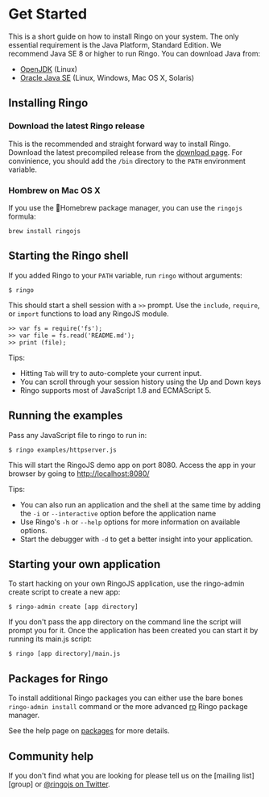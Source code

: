 # Get Started

This is a short guide on how to install Ringo on your system. The only essential requirement is the Java Platform, Standard Edition. We recommend Java SE 8 or higher to run Ringo. You can download Java from:

 * [OpenJDK](http://openjdk.java.net/install/) (Linux)
 * [Oracle Java SE](http://www.oracle.com/technetwork/java/javase/downloads/index.html) (Linux, Windows, Mac OS X, Solaris)

## Installing Ringo

### Download the latest Ringo release

This is the recommended and straight forward way to install Ringo. Download the latest precompiled release from the
[download page](/download). For convinience, you should add the `/bin` directory to the `PATH` environment variable.

### Hombrew on Mac OS X

If you use the &#127866;Homebrew package manager, you can use the `ringojs` formula:

```
brew install ringojs
```

## Starting the Ringo shell

If you added Ringo to your `PATH` variable, run `ringo` without arguments:

    $ ringo

This should start a shell session with a `>>` prompt. Use the `include`, `require`, or `import` functions to load any RingoJS module.

    >> var fs = require('fs');
    >> var file = fs.read('README.md');
    >> print (file);

Tips:

  * Hitting `Tab` will try to auto-complete your current input.
  * You can scroll through your session history using the Up and Down keys
  * Ringo supports most of JavaScript 1.8 and ECMAScript 5.

## Running the examples

Pass any JavaScript file to ringo to run in:

    $ ringo examples/httpserver.js

This will start the RingoJS demo app on port 8080. Access the app in your browser by going to <http://localhost:8080/>

Tips:

  * You can also run an application and the shell at the same time by adding the `-i` or `--interactive` option before the application name
  * Use Ringo's `-h` or `--help` options for more information on available options.
  * Start the debugger with `-d` to get a better insight into your application.

## Starting your own application

To start hacking on your own RingoJS application, use the ringo-admin create script to create a new app:

    $ ringo-admin create [app directory]

If you don't pass the app directory on the command line the script will prompt you for it. Once the application has been created you can start it by running its main.js script:

    $ ringo [app directory]/main.js

## Packages for Ringo

To install additional Ringo packages you can either use the bare bones `ringo-admin install` command or the more advanced [rp](https://github.com/grob/rp) Ringo package manager.

See the help page on [packages](/documentation/packages) for more details.

## Community help

If you don't find what you are looking for please tell us on the [mailing list][group] or [@ringojs on Twitter](https://twitter.com/ringojs).
